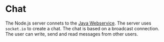 # Chat
The Node.js server connets to the [Java Webservice](https://github.com/XtrEmE97/WebChat). The server uses `socket.io` to create a chat.
The chat is based on a broadcast connection. The user can write, send and read messages from other users.
